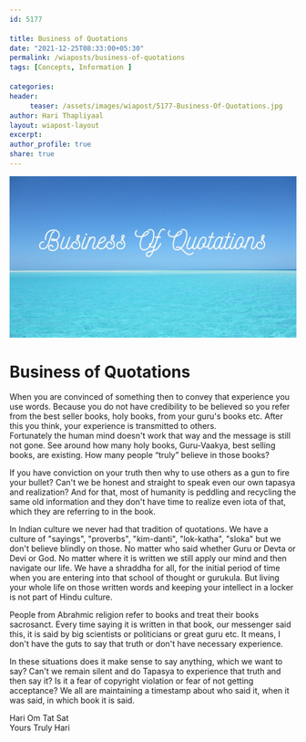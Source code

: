 ```yaml
--- 
id: 5177

title: Business of Quotations
date: "2021-12-25T08:33:00+05:30"
permalink: /wiaposts/business-of-quotations
tags: [Concepts, Information ]    

categories: 
header:
     teaser: /assets/images/wiapost/5177-Business-Of-Quotations.jpg
author: Hari Thapliyaal 
layout: wiapost-layout
excerpt:  
author_profile: true 
share: true 
---
```


![Business of Quotations](/assets/images/wiapost/5177-Business-Of-Quotations.jpg)     
   
# Business of Quotations    
   
When you are convinced of something then to convey that experience you use words. Because you do not have credibility to be believed so you refer from the best seller books, holy books, from your guru's books etc. After this you think, your experience is transmitted to others.     
Fortunately the human mind doesn't work that way and the message is still not gone. See around how many holy books, Guru-Vaakya, best selling books, are existing. How many people “truly” believe in those books?     
    
If you have conviction on your truth then why to use others as a gun to fire your bullet? Can't we be honest and straight to speak even our own tapasya and realization? And for that, most of humanity is peddling and recycling the same old information and they don't have time to realize even iota of that, which they are referring to in the book.     
    
In Indian culture we never had that tradition of quotations. We have a culture of "sayings", "proverbs", "kim-danti", "lok-katha", "sloka" but we don't believe blindly on those. No matter who said whether Guru or Devta or Devi or God. No matter where it is written we still apply our mind and then navigate our life. We have a shraddha for all, for the initial period of time when you are entering into that school of thought or gurukula. But living your whole life on those written words and keeping your intellect in a locker is not part of Hindu culture.     
    
People from Abrahmic religion refer to books and treat their books sacrosanct. Every time saying it is written in that book, our messenger said this, it is said by big scientists or politicians or great guru etc. It means, I don't have the guts to say that truth or don't have necessary experience.     
    
In these situations does it make sense to say anything, which we want to say? Can't we remain silent and do Tapasya to experience that truth and then say it? Is it a fear of copyright violation or fear of not getting acceptance? We all are maintaining a timestamp about who said it, when it was said, in which book it is said.     
    
Hari Om Tat Sat     
Yours Truly Hari    
